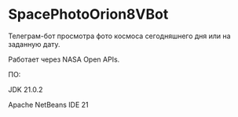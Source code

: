 # SpacePhotoOrion8VBot
Телеграм-бот просмотра фото космоса сегодняшнего дня или на заданную дату.

Работает через NASA Open APIs.



ПО:

JDK 21.0.2

Apache NetBeans IDE 21
